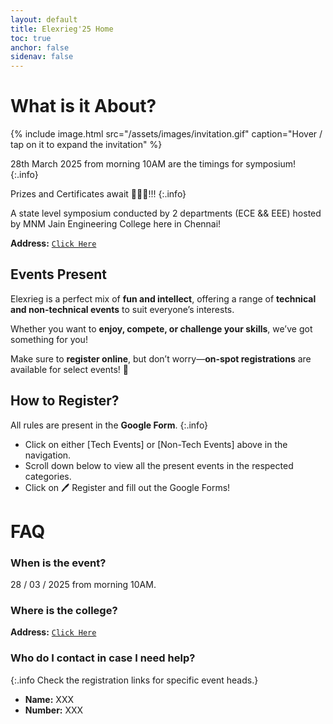 ```yaml
---
layout: default
title: Elexrieg'25 Home
toc: true
anchor: false
sidenav: false
---
```

# What is it About?

{%
    include image.html
    src="/assets/images/invitation.gif"
    caption="Hover / tap on it to expand the invitation"
%}

<span class="cb">28th March 2025</span> from morning 10AM are the timings for symposium!
{:.info}

Prizes and Certificates await 👀👀👀!!!
{:.info}

A state level symposium conducted by 2 departments <span class="cb">(ECE && EEE)</span> hosted by <span class="fc">MNM Jain Engineering College</span> here in Chennai!

**Address:** <span class="cb">[`Click Here`](https://maps.app.goo.gl/FM4SmuB6E7cDPfYw5)</span>

## Events Present
Elexrieg is a perfect mix of **fun and intellect**, offering a range of **technical and non-technical events** to suit everyone’s interests. 

Whether you want to **enjoy, compete, or challenge your skills**, we’ve got something for you!  

Make sure to **register online**, but don’t worry—**on-spot registrations** are available for select events! 🚀

## How to Register?
All rules are present in the **Google Form**.
{:.info}

- Click on either <span class="cb">[Tech Events]</span> or <span class="cb">[Non-Tech Events]</span> above in the navigation.
- Scroll down below to view all the present events in the respected categories.
- Click on <span class="cb">🖊️ Register</span> and fill out the Google Forms!

# FAQ
### When is the event?
28 / 03 / 2025 from morning 10AM.

### Where is the college?
**Address:** <span class="cb">[`Click Here`](https://maps.app.goo.gl/FM4SmuB6E7cDPfYw5)</span>

### Who do I contact in case I need help?
{:.info Check the registration links for specific event heads.}

- **Name:** XXX
- **Number:** XXX
